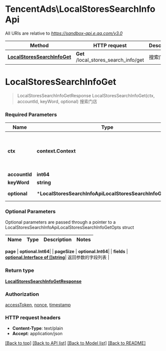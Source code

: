 # TencentAds\LocalStoresSearchInfoApi

All URIs are relative to *https://sandbox-api.e.qq.com/v3.0*

Method | HTTP request | Description
------------- | ------------- | -------------
[**LocalStoresSearchInfoGet**](LocalStoresSearchInfoApi.md#LocalStoresSearchInfoGet) | **Get** /local_stores_search_info/get | 搜索门店


# **LocalStoresSearchInfoGet**
> LocalStoresSearchInfoGetResponse LocalStoresSearchInfoGet(ctx, accountId, keyWord, optional)
搜索门店

### Required Parameters

Name | Type | Description  | Notes
------------- | ------------- | ------------- | -------------
 **ctx** | **context.Context** | context for authentication, logging, cancellation, deadlines, tracing, etc.
  **accountId** | **int64**|  | 
  **keyWord** | **string**|  | 
 **optional** | ***LocalStoresSearchInfoApiLocalStoresSearchInfoGetOpts** | optional parameters | nil if no parameters

### Optional Parameters
Optional parameters are passed through a pointer to a LocalStoresSearchInfoApiLocalStoresSearchInfoGetOpts struct

Name | Type | Description  | Notes
------------- | ------------- | ------------- | -------------


 **page** | **optional.Int64**|  | 
 **pageSize** | **optional.Int64**|  | 
 **fields** | [**optional.Interface of []string**](string.md)| 返回参数的字段列表 | 

### Return type

[**LocalStoresSearchInfoGetResponse**](LocalStoresSearchInfoGetResponse.md)

### Authorization

[accessToken](../README.md#accessToken), [nonce](../README.md#nonce), [timestamp](../README.md#timestamp)

### HTTP request headers

 - **Content-Type**: text/plain
 - **Accept**: application/json

[[Back to top]](#) [[Back to API list]](../README.md#documentation-for-api-endpoints) [[Back to Model list]](../README.md#documentation-for-models) [[Back to README]](../README.md)

